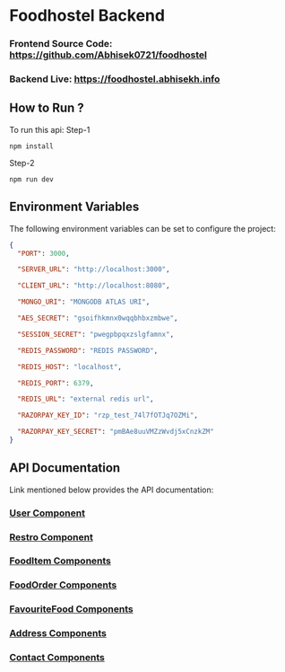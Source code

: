 # Foodhostel Backend

### Frontend Source Code: https://github.com/Abhisek0721/foodhostel

### Backend Live: https://foodhostel.abhisekh.info

## How to Run ?

To run this api:
Step-1
```
npm install
```
Step-2
```
npm run dev
```

## Environment Variables

The following environment variables can be set to configure the project:

```json
{
  "PORT": 3000,

  "SERVER_URL": "http://localhost:3000",

  "CLIENT_URL": "http://localhost:8080",

  "MONGO_URI": "MONGODB ATLAS URI",

  "AES_SECRET": "gsoifhkmnx0wqqbhbxzmbwe",

  "SESSION_SECRET": "pwegpbpqxzslgfamnx",

  "REDIS_PASSWORD": "REDIS PASSWORD",

  "REDIS_HOST": "localhost",

  "REDIS_PORT": 6379,

  "REDIS_URL": "external redis url",

  "RAZORPAY_KEY_ID": "rzp_test_74l7fOTJq7OZMi",

  "RAZORPAY_KEY_SECRET": "pmBAe8uuVMZzWvdj5xCnzkZM"
}
```

## API Documentation

Link mentioned below provides the API documentation:

### [User Component](https://documenter.getpostman.com/view/16254597/2s9YJc1NCw)

### [Restro Component](https://documenter.getpostman.com/view/16254597/2s9YJc1NHD)

### [FoodItem Components](https://documenter.getpostman.com/view/16254597/2s9YJc1NHF)

### [FoodOrder Components](https://documenter.getpostman.com/view/16254597/2s9YJc1NHH)

### [FavouriteFood Components](https://documenter.getpostman.com/view/16254597/2s9YJc1hgq)

### [Address Components](https://documenter.getpostman.com/view/16254597/2s9YJc1NHK)

### [Contact Components](https://documenter.getpostman.com/view/16254597/2s9YJc1NHM)

